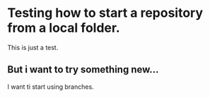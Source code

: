 # Testing how to start a repository from a local folder.
This is just a test.
## But i want to try something new...
I want ti start using branches.